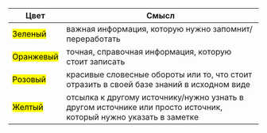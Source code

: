 
| Цвет                                       | Смысл                                                                                                            |
| ------------------------------------------ | ---------------------------------------------------------------------------------------------------------------- |
| <mark class="hltr-green">Зеленый</mark>    | важная информация, которую нужно запомнит/переработать                                                           |
| <mark class="hltr-orange">Оранжевый</mark> | точная, справочная информация, которую стоит записать                                                            |
| <mark class="hltr-pink">Розовый</mark>     | красивые словесные обороты или то, что стоит отразить в своей базе знаний в исходном виде                        |
| <mark class="hltr-yellow">Желтый</mark>    | отсылка к другому источнику/нужно узнать в другом источнике или просто источник, который нужно указать в заметке |


